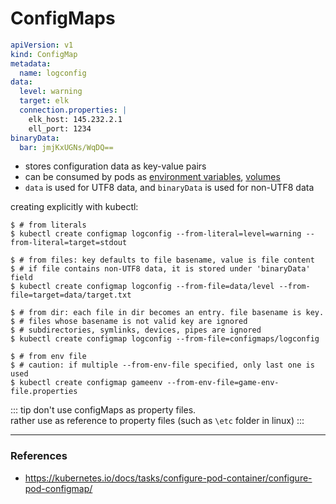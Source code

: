 # ConfigMaps

```yaml
apiVersion: v1
kind: ConfigMap
metadata:
  name: logconfig
data:
  level: warning
  target: elk
  connection.properties: |
    elk_host: 145.232.2.1
    ell_port: 1234
binaryData:
  bar: jmjKxUGNs/WqDQ==
```

* stores configuration data as key-value pairs
* can be consumed by pods as [environment variables](pods.md#containerenvironmentvariables), [volumes](pods.md#volumes)
* `data` is used for UTF8 data, and `binaryData` is used for non-UTF8 data

creating explicitly with kubectl:

```shell
$ # from literals
$ kubectl create configmap logconfig --from-literal=level=warning --from-literal=target=stdout

$ # from files: key defaults to file basename, value is file content
$ # if file contains non-UTF8 data, it is stored under 'binaryData' field
$ kubectl create configmap logconfig --from-file=data/level --from-file=target=data/target.txt

$ # from dir: each file in dir becomes an entry. file basename is key.
$ # files whose basename is not valid key are ignored
$ # subdirectories, symlinks, devices, pipes are ignored
$ kubectl create configmap logconfig --from-file=configmaps/logconfig

$ # from env file
$ # caution: if multiple --from-env-file specified, only last one is used
$ kubectl create configmap gameenv --from-env-file=game-env-file.properties
```

::: tip
don't use configMaps as property files.  
rather use as reference to property files (such as `\etc` folder in linux)
:::

---

### References

* <https://kubernetes.io/docs/tasks/configure-pod-container/configure-pod-configmap/>
